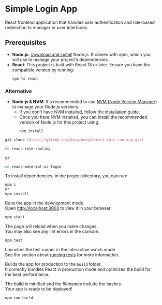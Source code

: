 # Simple Login App

React frontend application that handles user authentication and role-based redirection to manager or user interfaces.

## Prerequisites

- **Node.js**: [Download and install](https://nodejs.org/) Node.js. It comes with npm, which you will use to manage your project's dependencies.
- **React**: This project is built with React 18 or later. Ensure you have the compatible version by running:
  ```bash
  npm ls react
  ```

### Alternative

- **Node.js & NVM**: It's recommended to use [NVM (Node Version Manager)](https://github.com/nvm-sh/nvm) to manage your Node.js versions.
  - If you don't have NVM installed, follow the [installation guide](https://github.com/nvm-sh/nvm#installing-and-updating).
  - Once you have NVM installed, you can install the recommended version of Node.js for this project using:
    ```bash
    nvm install
    ```

```bash
git clone [https://github.com/dingzheng9/react-role-routing.git]
```

```bash
cd react-role-routing
```

or

```bash
cd react-material-ui-login
```

To install dependencies, in the project directory, you can run:

```bash
npm i
or
npm install
```

Runs the app in the development mode.\
Open [http://localhost:3000](http://localhost:3000) to view it in your browser.

```bash
npm start

```

The page will reload when you make changes.\
You may also see any lint errors in the console.

```bash
npm test
```

Launches the test runner in the interactive watch mode.\
See the section about [running tests](https://facebook.github.io/create-react-app/docs/running-tests) for more information.

Builds the app for production to the `build` folder.\
It correctly bundles React in production mode and optimizes the build for the best performance.

The build is minified and the filenames include the hashes.\
Your app is ready to be deployed!

```bash
npm run build

```
